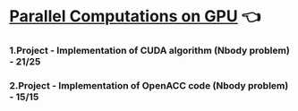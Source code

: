 # [Parallel Computations on GPU](https://www.fit.vut.cz/study/course/14103/.en) :point_left:

### 1.Project - Implementation of CUDA algorithm (Nbody problem) - 21/25
### 2.Project - Implementation of OpenACC code (Nbody problem) - 15/15